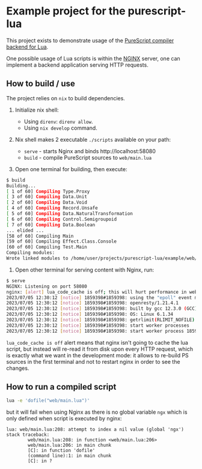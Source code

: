 # Example project for the purescript-lua

This project exists to demonstrate usage of the [PureScript compiler backend for Lua](https://github.com/Unisay/purescript-lua).

One possible usage of Lua scripts is within the [NGINX](https://www.nginx.com/resources/wiki/modules/lua/)
server, one can implement a backend application serving HTTP requests.

## How to build / use

The project relies on `nix` to build dependencies.

1. Initialize nix shell:

   - Using `direnv`: `direnv allow`.
   - Using `nix develop` command.

1. Nix shell makes 2 executable `./scripts` available on your path:

   - `serve` - starts Nginx and binds http://localhost:58080
   - `build` - compile PureScript sources to `web/main.lua`

1. Open one terminal for building, then execute:

```sh
$ build
Building...
[ 1 of 60] Compiling Type.Proxy
[ 3 of 60] Compiling Data.Unit
[ 2 of 60] Compiling Data.Void
[ 4 of 60] Compiling Record.Unsafe
[ 5 of 60] Compiling Data.NaturalTransformation
[ 6 of 60] Compiling Control.Semigroupoid
[ 7 of 60] Compiling Data.Boolean
... elided ...
[58 of 60] Compiling Main
[59 of 60] Compiling Effect.Class.Console
[60 of 60] Compiling Test.Main
Compiling modules:
Wrote linked modules to /home/user/projects/purescript-lua/example/web/main.lua
```

1. Open other terminal for serving content with Nginx, run:

```sh
$ serve
NGINX: Listening on port 58080
nginx: [alert] lua_code_cache is off; this will hurt performance in web/conf/nginx.conf:13
2023/07/05 12:30:12 [notice] 1859398#1859398: using the "epoll" event method
2023/07/05 12:30:12 [notice] 1859398#1859398: openresty/1.21.4.1
2023/07/05 12:30:12 [notice] 1859398#1859398: built by gcc 12.3.0 (GCC)
2023/07/05 12:30:12 [notice] 1859398#1859398: OS: Linux 6.1.34
2023/07/05 12:30:12 [notice] 1859398#1859398: getrlimit(RLIMIT_NOFILE): 524288:524288
2023/07/05 12:30:12 [notice] 1859398#1859398: start worker processes
2023/07/05 12:30:12 [notice] 1859398#1859398: start worker process 1859399
```

`lua_code_cache is off` alert means that nginx isn't going to cache the lua script,
but instead will re-read it from disk upon every HTTP request, which is exactly
what we want in the development mode: it allows to re-build PS sources in the first
terminal and not to restart nginx in order to see the changes.

## How to run a compiled script

```sh
lua -e 'dofile("web/main.lua")'
```

but it will fail when using Nginx as there is no global variable `ngx` which
is only defined when script is executed by nginx:

```
lua: web/main.lua:208: attempt to index a nil value (global 'ngx')
stack traceback:
        web/main.lua:208: in function <web/main.lua:206>
        web/main.lua:206: in main chunk
        [C]: in function 'dofile'
        (command line):1: in main chunk
        [C]: in ?
```
